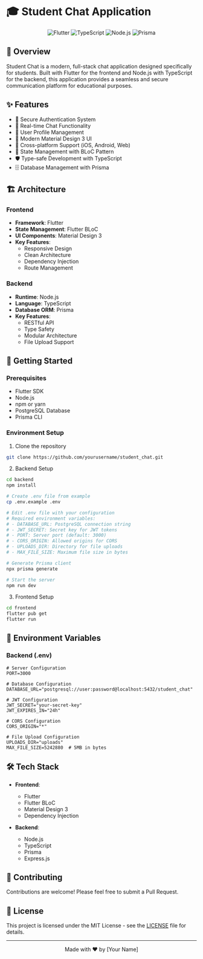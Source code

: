# 🎓 Student Chat Application

<div align="center">
  <img src="https://img.shields.io/badge/Flutter-02569B?style=for-the-badge&logo=flutter&logoColor=white" alt="Flutter"/>
  <img src="https://img.shields.io/badge/TypeScript-007ACC?style=for-the-badge&logo=typescript&logoColor=white" alt="TypeScript"/>
  <img src="https://img.shields.io/badge/Node.js-339933?style=for-the-badge&logo=nodedotjs&logoColor=white" alt="Node.js"/>
  <img src="https://img.shields.io/badge/Prisma-2D3748?style=for-the-badge&logo=prisma&logoColor=white" alt="Prisma"/>
</div>

## 📱 Overview

Student Chat is a modern, full-stack chat application designed specifically for students. Built with Flutter for the frontend and Node.js with TypeScript for the backend, this application provides a seamless and secure communication platform for educational purposes.

## ✨ Features

- 🔐 Secure Authentication System
- 💬 Real-time Chat Functionality
- 👤 User Profile Management
- 🎨 Modern Material Design 3 UI
- 📱 Cross-platform Support (iOS, Android, Web)
- 🔄 State Management with BLoC Pattern
- 🛡️ Type-safe Development with TypeScript
- 🗄️ Database Management with Prisma

## 🏗️ Architecture

### Frontend
- **Framework**: Flutter
- **State Management**: Flutter BLoC
- **UI Components**: Material Design 3
- **Key Features**:
  - Responsive Design
  - Clean Architecture
  - Dependency Injection
  - Route Management

### Backend
- **Runtime**: Node.js
- **Language**: TypeScript
- **Database ORM**: Prisma
- **Key Features**:
  - RESTful API
  - Type Safety
  - Modular Architecture
  - File Upload Support

## 🚀 Getting Started

### Prerequisites
- Flutter SDK
- Node.js
- npm or yarn
- PostgreSQL Database
- Prisma CLI

### Environment Setup

1. Clone the repository
```bash
git clone https://github.com/yourusername/student_chat.git
```

2. Backend Setup
```bash
cd backend
npm install

# Create .env file from example
cp .env.example .env

# Edit .env file with your configuration
# Required environment variables:
# - DATABASE_URL: PostgreSQL connection string
# - JWT_SECRET: Secret key for JWT tokens
# - PORT: Server port (default: 3000)
# - CORS_ORIGIN: Allowed origins for CORS
# - UPLOADS_DIR: Directory for file uploads
# - MAX_FILE_SIZE: Maximum file size in bytes

# Generate Prisma client
npx prisma generate

# Start the server
npm run dev
```

3. Frontend Setup
```bash
cd frontend
flutter pub get
flutter run
```

## 🔧 Environment Variables

### Backend (.env)
```env
# Server Configuration
PORT=3000

# Database Configuration
DATABASE_URL="postgresql://user:password@localhost:5432/student_chat"

# JWT Configuration
JWT_SECRET="your-secret-key"
JWT_EXPIRES_IN="24h"

# CORS Configuration
CORS_ORIGIN="*"

# File Upload Configuration
UPLOADS_DIR="uploads"
MAX_FILE_SIZE=5242880  # 5MB in bytes
```

## 🛠️ Tech Stack

- **Frontend**:
  - Flutter
  - Flutter BLoC
  - Material Design 3
  - Dependency Injection

- **Backend**:
  - Node.js
  - TypeScript
  - Prisma
  - Express.js

## 🤝 Contributing

Contributions are welcome! Please feel free to submit a Pull Request.

## 📄 License

This project is licensed under the MIT License - see the [LICENSE](LICENSE) file for details.

---

<div align="center">
  Made with ❤️ by [Your Name]
</div>
